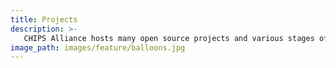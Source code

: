 ```yaml
---
title: Projects
description: >-
   CHIPS Alliance hosts many open source projects and various stages of their maturity lifecycle.
image_path: images/feature/balloons.jpg
---
```


